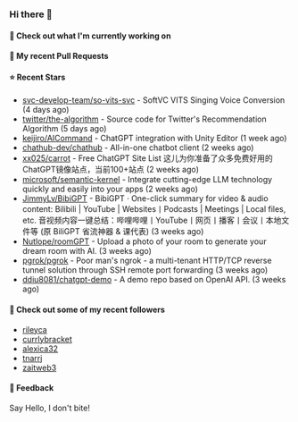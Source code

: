 ### Hi there 👋

#### 👷 Check out what I'm currently working on

#### 🔨 My recent Pull Requests


#### ⭐ Recent Stars

- [svc-develop-team/so-vits-svc](https://github.com/svc-develop-team/so-vits-svc) - SoftVC VITS Singing Voice Conversion (4 days ago)
- [twitter/the-algorithm](https://github.com/twitter/the-algorithm) - Source code for Twitter&#39;s Recommendation Algorithm (5 days ago)
- [keijiro/AICommand](https://github.com/keijiro/AICommand) - ChatGPT integration with Unity Editor (1 week ago)
- [chathub-dev/chathub](https://github.com/chathub-dev/chathub) - All-in-one chatbot client (2 weeks ago)
- [xx025/carrot](https://github.com/xx025/carrot) - Free ChatGPT Site List 这儿为你准备了众多免费好用的ChatGPT镜像站点，当前100&#43;站点 (2 weeks ago)
- [microsoft/semantic-kernel](https://github.com/microsoft/semantic-kernel) - Integrate cutting-edge LLM technology quickly and easily into your apps (2 weeks ago)
- [JimmyLv/BibiGPT](https://github.com/JimmyLv/BibiGPT) - BibiGPT · One-click summary for video &amp;  audio content: Bilibili | YouTube | Websites丨Podcasts | Meetings | Local files, etc. 音视频内容一键总结：哔哩哔哩丨YouTube丨网页丨播客丨会议丨本地文件等 (原 BiliGPT 省流神器 &amp; 课代表) (3 weeks ago)
- [Nutlope/roomGPT](https://github.com/Nutlope/roomGPT) - Upload a photo of your room to generate your dream room with AI. (3 weeks ago)
- [pgrok/pgrok](https://github.com/pgrok/pgrok) - Poor man&#39;s ngrok - a multi-tenant HTTP/TCP reverse tunnel solution through SSH remote port forwarding (3 weeks ago)
- [ddiu8081/chatgpt-demo](https://github.com/ddiu8081/chatgpt-demo) - A demo repo based on OpenAI API. (3 weeks ago)

#### 👯 Check out some of my recent followers

- [rileyca](https://github.com/rileyca)
- [currlybracket](https://github.com/currlybracket)
- [alexica32](https://github.com/alexica32)
- [tnarrj](https://github.com/tnarrj)
- [zaitweb3](https://github.com/zaitweb3)

#### 💬 Feedback

Say Hello, I don't bite!